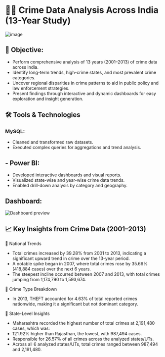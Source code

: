 # 🕵️‍♂️ Crime Data Analysis Across India (13-Year Study)
![image](https://github.com/user-attachments/assets/ebf7691e-c925-4611-afa9-f6ad2a074421)


## 📌 Objective:
- Perform comprehensive analysis of 13 years (2001–2013) of crime data across India.
- Identify long-term trends, high-crime states, and most prevalent crime categories.
- Uncover regional disparities in crime patterns to aid in public policy and law enforcement strategies.
- Present findings through interactive and dynamic dashboards for easy exploration and insight generation.

## 🛠️ Tools & Technologies
### MySQL:
- Cleaned and transformed raw datasets.
- Executed complex queries for aggregations and trend analysis.

## - Power BI:
- Developed interactive dashboards and visual reports.
- Visualized state-wise and year-wise crime data trends.
- Enabled drill-down analysis by category and geography.

## Dashboard:
![Dashboard preview](https://github.com/user-attachments/assets/67498ae1-f044-48cf-8efa-4086c4b64b4a)

## 📈 Key Insights from Crime Data (2001–2013)
🔹 National Trends
- Total crimes increased by 39.28% from 2001 to 2013, indicating a significant upward trend in crime over the 13-year period.
- A notable spike began in 2007, where total crimes rose by 35.66% (418,884 cases) over the next 6 years.
- The steepest incline occurred between 2007 and 2013, with total crimes jumping from 1,174,790 to 1,593,674.

🔹 Crime Type Breakdown
- In 2013, THEFT accounted for 4.63% of total reported crimes nationwide, making it a significant but not dominant category.

🔹 State-Level Insights
- Maharashtra recorded the highest number of total crimes at 2,191,480 cases, which was:
- 121.92% higher than Rajasthan, the lowest, with 987,494 cases.
- Responsible for 26.57% of all crimes across the analyzed states/UTs.
- Across all 6 analyzed states/UTs, total crimes ranged between 987,494 and 2,191,480.

